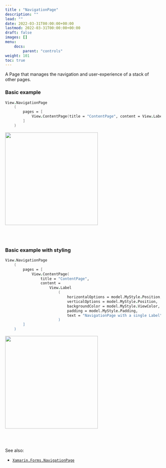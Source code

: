 ```yaml
---
title : "NavigationPage"
description: ""
lead: ""
date: 2022-03-31T00:00:00+00:00
lastmod: 2022-03-31T00:00:00+00:00
draft: false
images: []
menu:
    docs:
        parent: "controls"
weight: 101
toc: true
---
```


A Page that manages the navigation and user-experience of a stack of other pages.

### Basic example
```fs 
View.NavigationPage
    (
        pages = [
            View.ContentPage(title = "ContentPage", content = View.Label("NavigationPage with a single Label"))
        ]
    )
```

<img src="images/pages/navigation-adr-basic.png" width="300">

<br /> <br /> 

### Basic example with styling
```fs 
View.NavigationPage
    (
        pages = [
            View.ContentPage(
                title = "ContentPage", 
                content = 
                    View.Label
                        (
                            horizontalOptions = model.MyStyle.Position,
                            verticalOptions = model.MyStyle.Position,
                            backgroundColor = model.MyStyle.ViewColor,
                            padding = model.MyStyle.Padding,
                            text = "NavigationPage with a single Label" "
                        )
        ]
    )
```

<img src="images/pages/navigation-adr-styled.png" width="300">

<br /> <br /> 

See also:

* [`Xamarin.Forms.NavigationPage`](https://docs.microsoft.com/en-us/dotnet/api/Xamarin.Forms.NavigationPage)